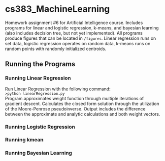 # cs383_MachineLearning 

Homework assignment \#6 for Artificial Intelligence course. Includes programs for linear and logistic regression, k-means, and bayesian learning (also includes decision tree, but not yet implemented). All programs produce figures that can be located in `/figures`. Linear regression runs on set data, logistic regression operates on random data, k-means runs on random points with randomly initialized centroids. 

## Running the Programs
### Running Linear Regression
Run Linear Regression with the following command:    
`>python linearRegression.py`   
Program approximates weight function through multiple iterations of gradient descent. Calculates the closed form solution through the utilization of the Moore-Penrose pseudoinverse. Output includes the difference between the approximate and analytic calculations and both weight vectors. 

### Running Logistic Regression
### Running kmean
### Running Bayesian Learning


